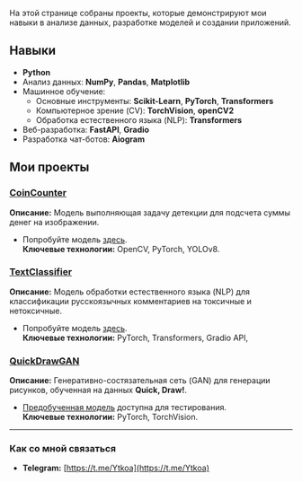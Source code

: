 На этой странице собраны проекты, которые демонстрируют мои навыки в анализе данных, разработке моделей и создании приложений. 

## Навыки  

- **Python**  
- Анализ данных: **NumPy**, **Pandas**, **Matplotlib**  
- Машинное обучение:
  - Основные инструменты: **Scikit-Learn**, **PyTorch**, **Transformers**  
  - Компьютерное зрение (CV): **TorchVision**, **openCV2**  
  - Обработка естественного языка (NLP): **Transformers**  
- Веб-разработка: **FastAPI**, **Gradio**  
- Разработка чат-ботов: **Aiogram**

## Мои проекты  

### [CoinCounter](https://github.com/ivanovot/CoinCounter)  
**Описание:** Модель выполняющая задачу детекции для подсчета суммы денег на изображении.  
- Попробуйте модель [здесь](https://huggingface.co/spaces/ytkoa/CoinCounter).  
**Ключевые технологии:** OpenCV, PyTorch, YOLOv8.

### [TextClassifier](https://github.com/ivanovot/TextClassifier)  
**Описание:** Модель обработки естественного языка (NLP) для классификации русскоязычных комментариев на токсичные и нетоксичные.  
- Попробуйте модель [здесь](https://huggingface.co/spaces/ytkoa/TextClassifier).  
**Ключевые технологии:** PyTorch, Transformers, Gradio API,

### [QuickDrawGAN](https://github.com/ivanovot/QuckDrawGAN)  
**Описание:** Генеративно-состязательная сеть (GAN) для генерации рисунков, обученная на данных **Quick, Draw!**.  
- [Предобученная модель](https://huggingface.co/spaces/ytkoa/QuckDrawGAN) доступна для тестирования.  
**Ключевые технологии:** PyTorch, TorchVision.  
---

### Как со мной связаться  
- **Telegram:** [https://t.me/Ytkoa](https://t.me/Ytkoa)    
